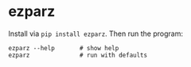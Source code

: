 ezparz
========

Install via `pip install ezparz`. Then run the program:

    ezparz --help       # show help
    ezparz              # run with defaults


